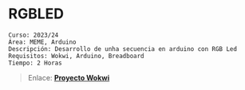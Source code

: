 #  RGBLED


```
Curso: 2023/24
Área: MEME, Arduino
Descripción: Desarrollo de unha secuencia en arduino con RGB Led
Requisitos: Wokwi, Arduino, Breadboard
Tiempo: 2 Horas
```
> Enlace: [**Proyecto Wokwi**](https://wokwi.com/projects/390168027304908801)


